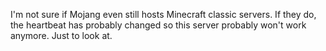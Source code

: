 I'm not sure if Mojang even still hosts Minecraft classic servers. If they do, the heartbeat has probably changed so this server probably won't work anymore. Just to look at.
